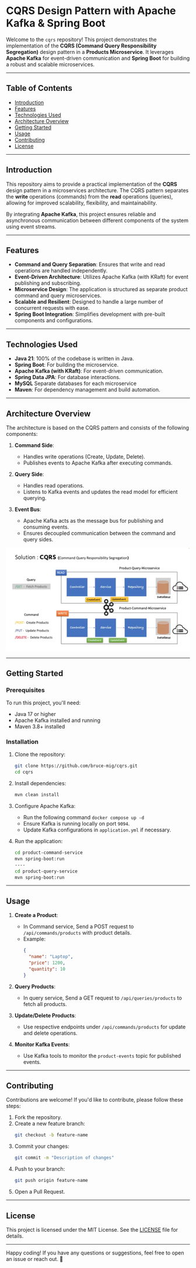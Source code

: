 # CQRS Design Pattern with Apache Kafka & Spring Boot

Welcome to the `cqrs` repository! This project demonstrates the implementation of the **CQRS (Command Query Responsibility Segregation)** design pattern in a **Products Microservice**. It leverages **Apache Kafka** for event-driven communication and **Spring Boot** for building a robust and scalable microservices.

---

## Table of Contents

- [Introduction](#introduction)
- [Features](#features)
- [Technologies Used](#technologies-used)
- [Architecture Overview](#architecture-overview)
- [Getting Started](#getting-started)
- [Usage](#usage)
- [Contributing](#contributing)
- [License](#license)

---

## Introduction

This repository aims to provide a practical implementation of the **CQRS** design pattern in a microservices architecture. The CQRS pattern separates the **write** operations (commands) from the **read** operations (queries), allowing for improved scalability, flexibility, and maintainability.

By integrating **Apache Kafka**, this project ensures reliable and asynchronous communication between different components of the system using event streams.

---

## Features

- **Command and Query Separation**: Ensures that write and read operations are handled independently.
- **Event-Driven Architecture**: Utilizes Apache Kafka (with KRaft) for event publishing and subscribing.
- **Microservice Design**: The application is structured as separate product command and query microservices.
- **Scalable and Resilient**: Designed to handle a large number of concurrent requests with ease.
- **Spring Boot Integration**: Simplifies development with pre-built components and configurations.

---

## Technologies Used

- **Java 21**: 100% of the codebase is written in Java.
- **Spring Boot**: For building the microservice.
- **Apache Kafka (with KRaft)**: For event-driven communication.
- **Spring Data JPA**: For database interactions.
- **MySQL** Separate databases for each microservice 
- **Maven**: For dependency management and build automation.

---

## Architecture Overview

The architecture is based on the CQRS pattern and consists of the following components:

1. **Command Side**:
    - Handles write operations (Create, Update, Delete).
    - Publishes events to Apache Kafka after executing commands.

2. **Query Side**:
    - Handles read operations.
    - Listens to Kafka events and updates the read model for efficient querying.

3. **Event Bus**:
    - Apache Kafka acts as the message bus for publishing and consuming events.
    - Ensures decoupled communication between the command and query sides.

![](diagram.png)

---

## Getting Started

### Prerequisites

To run this project, you'll need:

- Java 17 or higher
- Apache Kafka installed and running
- Maven 3.8+ installed

### Installation

1. Clone the repository:
   ```bash
   git clone https://github.com/bruce-mig/cqrs.git
   cd cqrs
   ```

2. Install dependencies:
   ```bash
   mvn clean install
   ```

3. Configure Apache Kafka:
    - Run the following command `docker compose up -d`
    - Ensure Kafka is running locally on port `9094`.
    - Update Kafka configurations in `application.yml` if necessary.

4. Run the application:
   ```bash
   cd product-command-service
   mvn spring-boot:run
   ----
   cd product-query-service
   mvn spring-boot:run
   ```

---

## Usage

1. **Create a Product**:
    - In Command service, Send a POST request to `/api/commands/products` with product details.
    - Example:
      ```json
      {
        "name": "Laptop",
        "price": 1200,
        "quantity": 10
      }
      ```

2. **Query Products**:
    - In query service, Send a GET request to `/api/queries/products` to fetch all products.

3. **Update/Delete Products**:
    - Use respective endpoints under `/api/commands/products` for update and delete operations.

4. **Monitor Kafka Events**:
    - Use Kafka tools to monitor the `product-events` topic for published events.

---

## Contributing

Contributions are welcome! If you'd like to contribute, please follow these steps:

1. Fork the repository.
2. Create a new feature branch:
   ```bash
   git checkout -b feature-name
   ```
3. Commit your changes:
   ```bash
   git commit -m "Description of changes"
   ```
4. Push to your branch:
   ```bash
   git push origin feature-name
   ```
5. Open a Pull Request.

---

## License

This project is licensed under the MIT License. See the [LICENSE](LICENSE) file for details.

---

Happy coding! If you have any questions or suggestions, feel free to open an issue or reach out. 🚀


